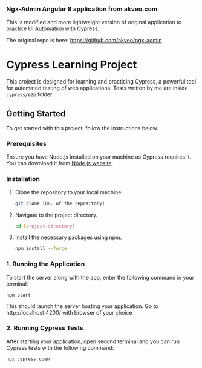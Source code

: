 ### Ngx-Admin Angular 8 application from akveo.com

This is modified and more lightweight version of original application to practice UI Automation with Cypress.

The original repo is here: https://github.com/akveo/ngx-admin







# Cypress Learning Project

This project is designed for learning and practicing Cypress, a powerful tool for automated testing of web applications. Tests written by me are inside `cypress/e2e` folder.

## Getting Started

To get started with this project, follow the instructions below.

### Prerequisites

Ensure you have Node.js installed on your machine as Cypress requires it. You can download it from [Node.js website](https://nodejs.org/).

### Installation

1. Clone the repository to your local machine.

    ```bash
    git clone [URL of the repository]
    ```

2. Navigate to the project directory.

    ```bash
    cd [project-directory]
    ```

3. Install the necessary packages using npm.

    ```bash
    npm install --force
    ```

### 1. Running the Application

To start the server along with the app, enter the following command in your terminal:

    npm start

This should launch the server hosting your application. Go to http://localhost:4200/ with browser of your choice

### 2. Running Cypress Tests

After starting your application, open second terminal and you can run Cypress tests with the following command:


    npx cypress open
